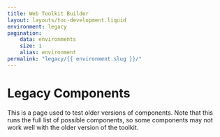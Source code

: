 ```yaml
---
title: Web Toolkit Builder
layout: layouts/toc-development.liquid
environment: legacy
pagination:
    data: environments
    size: 1
    alias: environment
permalink: "legacy/{{ environment.slug }}/"
---
```


# Legacy Components

This is a page used to test older versions of components. Note that this runs the full list of possible components, so some components may not work well with the older version of the toolkit. 